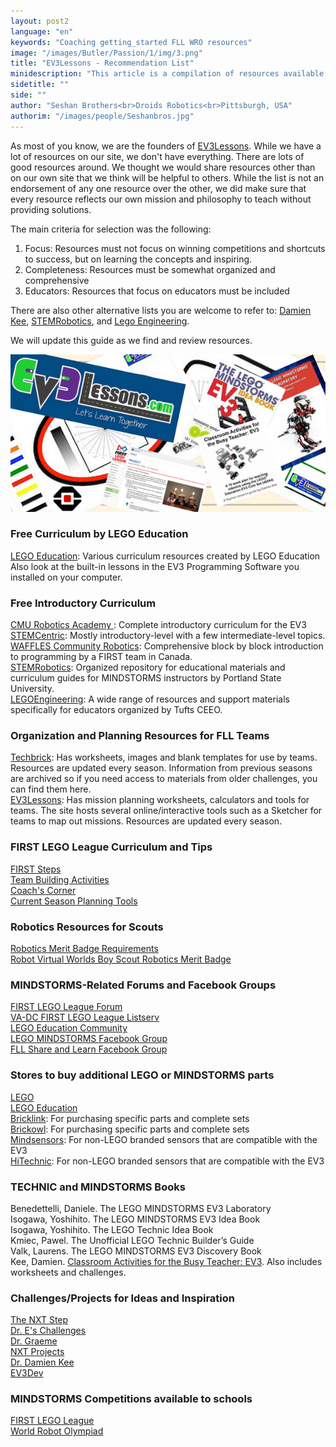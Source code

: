```yaml
---
layout: post2
language: "en"
keywords: "Coaching getting_started FLL WRO resources"
image: "/images/Butler/Passion/1/img/3.png"
title: "EV3Lessons - Recommendation List"
minidescription: "This article is a compilation of resources available to MINDSTORMS users whether you are participating in a competition, building for fun or teaching robotics at a school."
sidetitle: ""
side: ""
author: "Seshan Brothers<br>Droids Robotics<br>Pittsburgh, USA"
authorim: "/images/people/Seshanbros.jpg"
---
```

As most of you know, we are the founders of <a href="http://www.ev3lessons.com">EV3Lessons</a>. While we have a lot of resources on our site, we don't have everything. There are lots of good resources around. We thought we would share resources other than on our own site that we think will be helpful to others. While the list is not an endorsement of any one resource over the other, we did make sure that every resource reflects our own mission and philosophy to teach without providing solutions.

The main criteria for selection was the following:<br>
1) Focus: Resources must not focus on winning competitions and shortcuts to success, but on learning the concepts and inspiring.<br>
2) Completeness: Resources must be somewhat organized and comprehensive <br>
3) Educators: Resources that focus on educators must be included<br>

There are also other alternative lists you are welcome to refer to: <a href="http://www.damienkee.com/lego-mindstorms-resources/">Damien Kee</a>, <a href="http://stemrobotics.cs.pdx.edu/node/2837"> STEMRobotics</a>, and <a href="http://www.legoengineering.com/online-training-courses/">Lego Engineering</a>.

We will update this guide as we find and review resources.

![](/images/coachcorner/Resources.png)

### Free Curriculum by LEGO Education
<a href="https://education.lego.com/en-us/downloads/mindstorms-ev3">LEGO Education</a>: Various curriculum resources created by LEGO Education<br>
Also look at the built-in lessons in the EV3 Programming Software you installed on your computer.

### Free Introductory Curriculum
<a href="http://www.education.rec.ri.cmu.edu/content/lego/ev3/">CMU Robotics Academy </a>: Complete introductory curriculum for the EV3<br>
<a href="http://www.stemcentric.com/ev3-tutorial">STEMCentric</a>: Mostly introductory-level with a few intermediate-level topics.<br>
<a href="http://www.wafflesrobotics.com/fll/fll-resources/">WAFFLES Community Robotics</a>: Comprehensive block by block introduction to programming by a FIRST team in Canada. <br>
<a href="http://stemrobotics.cs.pdx.edu/node/2643">STEMRobotics</a>: Organized repository for educational materials and curriculum guides for MINDSTORMS instructors by Portland State University.<br>
<a href="http://www.legoengineering.com">LEGOEngineering</a>: A wide range of resources and support materials specifically for educators organized by Tufts CEEO. <br>

### Organization and Planning Resources for FLL Teams
<a href="http://www.techbrick.com">Techbrick</a>: Has worksheets, images and blank templates for use by teams. Resources are updated every season. Information from previous seasons are archived so if you need access to materials from older challenges, you can find them here.<br>
<a href="http://www.ev3lessons.com">EV3Lessons</a>: Has mission planning worksheets, calculators and tools for teams. The site hosts several online/interactive tools such as a Sketcher for teams to map out missions. Resources are updated every season.<br>

### FIRST LEGO League Curriculum and Tips
<a href="https://fllblog.wordpress.com/2016/07/25/taking-your-first-steps/">FIRST Steps</a> <br>
<a href="http://ev3lessons.com/corevalues.html">Team Building Activities</a><br>
<a href="http://ev3lessons.com/coachcorner.html">Coach's Corner</a><br>
<a href="http://ev3lessons.com/resources.html">Current Season Planning Tools</a><br>

### Robotics Resources for Scouts
<a href="http://www.scouting.org/filestore/Merit_Badge_ReqandRes/Robotics.pdf">Robotics Merit Badge Requirements</a><br>
<a href="http://cs2n.org/activities/courses/robot-virtual-worlds-boy-scout-robotics-merit-badge">Robot Virtual Worlds Boy Scout Robotics Merit Badge</a><br>

### MINDSTORMS-Related Forums and Facebook Groups
<a href="http://forums.usfirst.org/forumdisplay.php?24-FIRST-LEGO-League">FIRST LEGO League Forum</a><br>
<a href="https://listserv.jmu.edu/cgi-bin/wa?A0=VADCFLL-L">VA-DC FIRST LEGO League Listserv</a><br>
<a href="https://community.education.lego.com/">LEGO Education Community</a><br>
<a href="https://www.facebook.com/groups/legomindstorms/">LEGO MINDSTORMS Facebook Group</a><br>
<a href="https://www.facebook.com/groups/FLLShareandLearn/">FLL Share and Learn Facebook Group</a><br>

### Stores to buy additional LEGO or MINDSTORMS parts
<a href="http://www.lego.com">LEGO</a><br>
<a href="http://www.legoeducation.com">LEGO Education</a><br>
<a href="http://www.Bricklink.com">Bricklink</a>: For purchasing specific parts and complete sets<br> 
<a href="http://www.Brickowl.com">Brickowl</a>: For purchasing specific parts and complete sets<br>
<a href="http://www.mindsensors.com">Mindsensors</a>: For non-LEGO branded sensors that are compatible with the EV3<br>
<a href="https://www.hitechnic.com">HiTechnic</a>: For non-LEGO branded sensors that are compatible with the EV3<br>

### TECHNIC and MINDSTORMS Books
Benedettelli, Daniele. The LEGO MINDSTORMS EV3 Laboratory<br>
Isogawa, Yoshihito. The LEGO MINDSTORMS EV3 Idea Book<br>
Isogawa, Yoshihito. The LEGO Technic Idea Book<br>
Kmiec, Pawel. The Unofficial LEGO Technic Builder’s Guide<br>
Valk, Laurens. The LEGO MINDSTORMS EV3 Discovery Book<br>
Kee, Damien. <a href="http://www.damienkee.com/classroom-activities-ev3/">Classroom Activities for the Busy Teacher: EV3</a>. Also includes worksheets and challenges.<br>

### Challenges/Projects for Ideas and Inspiration
<a href="http://theNXTstep.com">The NXT Step</a><br>
<a href="https://mindstorms.dreschallenges.com/">Dr. E's Challenges</a><br>
<a href="http://www.drgraeme.org/EV3/EV3.html">Dr. Graeme</a><br>
<a href="http://www.nxtprograms.com">NXT Projects</a><br>
<a href="http://www.damienkee.com/">Dr. Damien Kee</a><br>
<a href="http://www.ev3dev.org/">EV3Dev</a><br>

### MINDSTORMS Competitions available to schools
<a href="http://www.firstlegolegue.org">FIRST LEGO League</a><br>
<a href="http://www.wroboto.org">World Robot Olympiad</a><br>






